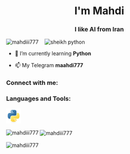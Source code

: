 <h1 align="center">I'm Mahdi</h1>
<h3 align="center">I like AI from Iran</h3>


<img align="right" alt="sheikh python" width = "400" src ="https://media.tenor.com/5ry-200hErMAAAAM/hacker-hacker-man.gif">


<p align="left"> <img src="https://komarev.com/ghpvc/?username=mahdiii777&label=Profile%20views&color=0e75b6&style=flat" alt="mahdiii777" /> </p>

- 🌱 I’m currently learning **Python**

- 📫 My Telegram **maahdi777**

<h3 align="left">Connect with me:</h3>
<p align="left">
</p>

<h3 align="left">Languages and Tools:</h3>
<p align="left"> <a href="https://www.python.org" target="_blank" rel="noreferrer"> <img src="https://raw.githubusercontent.com/devicons/devicon/master/icons/python/python-original.svg" alt="python" width="40" height="40"/> </a> </p>

<p><img align="left" src="https://github-readme-stats.vercel.app/api/top-langs?username=mahdiii777&show_icons=true&locale=en&layout=compact" alt="mahdiii777" /></p>

<p>&nbsp;<img align="center" src="https://github-readme-stats.vercel.app/api?username=mahdiii777&show_icons=true&locale=en" alt="mahdiii777" /></p>

<p><img align="center" src="https://github-readme-streak-stats.herokuapp.com/?user=mahdiii777&" alt="mahdiii777" /></p>
